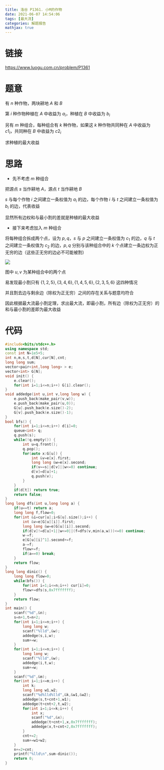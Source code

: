```yaml
---
title: 洛谷 P1361. 小M的作物
date: 2021-06-07 14:54:06
tags: [最大流]
categories: 解题报告
mathjax: true
---
```


# 链接

<https://www.luogu.com.cn/problem/P1361>

# 题意

有 $n$ 种作物，两块耕地 $A$ 和 $B$

第 $i$ 种作物种植在 $A$ 中收益为 $a_i$，种植在 $B$ 中收益为 $b_i$

另有 $m$ 种组合，每种组合有 $k$ 种作物，如果这 $k$ 种作物共同种在 $A$ 中收益为 $c1_i$，共同种在 $B$ 中收益为 $c2_i$

求种植的最大收益

<!--more-->

# 思路

- 先不考虑 $m$ 种组合

把源点 $s$ 当作耕地 $A$，源点 $t$ 当作耕地 $B$

$s$ 与每个作物 $i$ 之间建立一条权值为 $a_i$ 的边，每个作物 $i$ 与 $t$ 之间建立一条权值为 $b_i$ 的边，代表收益

显然所有边权和与最小割的差就是种植的最大收益

- 接下来考虑加入 $m$ 种组合

将每种组合拆成两个点，设为 $p,q$，$s$ 与 $p$ 之间建立一条权值为 $c_1$ 的边，$q$ 与 $t$ 之间建立一条权值为 $c_2$ 的边，$p,q$ 分别与该种组合中的 $k$ 个点建立一条边权为正无穷的边（这些正无穷的边必不可能被割）

![](https://i.loli.net/2021/06/07/I7Y5Z4Uh2TqLBnj.jpg)

图中 $u,v$ 为某种组合中的两个点

易发现最小割只有 $\{1,2,5\},\{3,4,6\},\{1,4,5,6\},\{2,3,5,6\}$ 这四种情况

并且割去边与剩余边（除权为正无穷）之间的存在关系与题意均符合

因此根据最大流最小割定理，求出最大流，即最小割，所有边（除权为正无穷）的和与最小割的差即为最大收益

# 代码
```cpp
#include<bits/stdc++.h>
using namespace std;
const int N=1e5+5;
int n,m,s,t,d[N],cur[N],cnt;
long long sum;
vector<pair<int,long long> > e;
vector<int> G[N];
void init() {
    e.clear();
    for(int i=1;i<=n;i++) G[i].clear();
}
void addedge(int u,int v,long long w) {
    e.push_back(make_pair(v,w));
    e.push_back(make_pair(u,0));
    G[u].push_back(e.size()-2);
    G[v].push_back(e.size()-1);
}
bool bfs() {
    for(int i=1;i<=n;i++) d[i]=0;
    queue<int> q;
    q.push(s);
    while(!q.empty()) {
        int u=q.front();
        q.pop();
        for(auto x:G[u]) {
            int &v=e[x].first;
            long long &w=e[x].second;
            if(v==s||d[v]||w<=0) continue;
            d[v]=d[u]+1;
            q.push(v);
        }
    }
    if(d[t]) return true;
    return false;
}
long long dfs(int u,long long a) {
    if(u==t) return a;
    long long f,flow=0;
    for(int &i=cur[u];i<G[u].size();i++) {
        int &v=e[G[u][i]].first;
        long long &w=e[G[u][i]].second;
        if(d[v]!=d[u]+1||w<=0||(f=dfs(v,min(a,w)))<=0) continue;
        w-=f;
        e[G[u][i]^1].second+=f;
        a-=f;
        flow+=f;
        if(a==0) break;
    }
    return flow;
}
long long dinic() {
    long long flow=0;
    while(bfs()) {
        for(int i=1;i<=n;i++) cur[i]=0;
        flow+=dfs(s,0x7fffffff);
    }
    return flow;
}
int main() {
    scanf("%d",&n);
    s=n+1,t=n+2;
    for(int i=1;i<=n;i++) {
        long long w;
        scanf("%lld",&w);
        addedge(s,i,w);
        sum+=w;
    }
    for(int i=1;i<=n;i++) {
        long long w;
        scanf("%lld",&w);
        addedge(i,t,w);
        sum+=w;
    }
    scanf("%d",&m);
    for(int i=1;i<=m;i++) {
        int k;
        long long w1,w2;
        scanf("%d%lld%lld",&k,&w1,&w2);
        addedge(s,t+cnt+1,w1);
        addedge(t+cnt+2,t,w2);
        for(int i=1;i<=k;i++) {
            int x;
            scanf("%d",&x);
            addedge(t+cnt+1,x,0x7fffffff);
            addedge(x,t+cnt+2,0x7fffffff);
        }
        cnt+=2;
        sum+=w1+w2;
    }
    n+=2+cnt;
    printf("%lld\n",sum-dinic());
    return 0;
}
```
